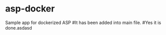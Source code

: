 # asp-docker
Sample app for dockerized ASP
#It has been added into main file.
#Yes it is done.asdasd